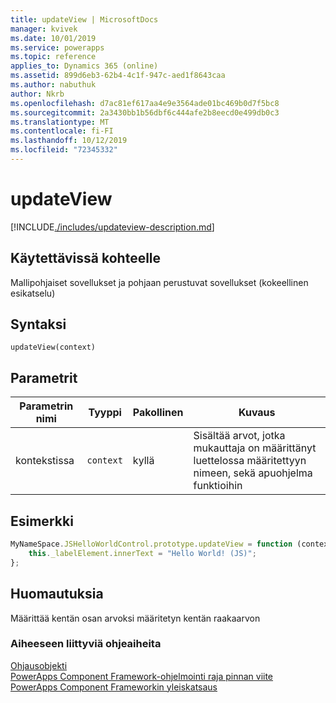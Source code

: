 ```yaml
---
title: updateView | MicrosoftDocs
manager: kvivek
ms.date: 10/01/2019
ms.service: powerapps
ms.topic: reference
applies_to: Dynamics 365 (online)
ms.assetid: 899d6eb3-62b4-4c1f-947c-aed1f8643caa
ms.author: nabuthuk
author: Nkrb
ms.openlocfilehash: d7ac81ef617aa4e9e3564ade01bc469b0d7f5bc8
ms.sourcegitcommit: 2a3430bb1b56dbf6c444afe2b8eecd0e499db0c3
ms.translationtype: MT
ms.contentlocale: fi-FI
ms.lasthandoff: 10/12/2019
ms.locfileid: "72345332"
---
```

# <a name="updateview"></a>updateView

[!INCLUDE[./includes/updateview-description.md](./includes/updateview-description.md)]

## <a name="available-for"></a>Käytettävissä kohteelle 

Mallipohjaiset sovellukset ja pohjaan perustuvat sovellukset (kokeellinen esikatselu)

## <a name="syntax"></a>Syntaksi

`updateView(context)`

## <a name="parameters"></a>Parametrit

| Parametrin nimi|Tyyppi|Pakollinen|Kuvaus|
| ------------- |----|--------|-----------|
|kontekstissa|`context`|kyllä|Sisältää arvot, jotka mukauttaja on määrittänyt luettelossa määritettyyn nimeen, sekä apuohjelma funktioihin|

## <a name="example"></a>Esimerkki

```JavaScript
MyNameSpace.JSHelloWorldControl.prototype.updateView = function (context) {
    this._labelElement.innerText = "Hello World! (JS)";
};
```

## <a name="remarks"></a>Huomautuksia

Määrittää kentän osan arvoksi määritetyn kentän raakaarvon


### <a name="related-topics"></a>Aiheeseen liittyviä ohjeaiheita

[Ohjausobjekti](../control.md)<br/>
[PowerApps Component Framework-ohjelmointi raja pinnan viite](../../reference/index.md)<br/>
[PowerApps Component Frameworkin yleiskatsaus](../../overview.md)
